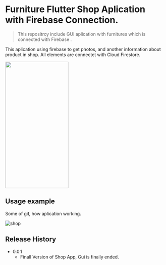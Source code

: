 # Furniture Flutter Shop Aplication with Firebase Connection.
> This repositroy include GUI aplication with furnitures which is connected with Firebase .


This aplication using firebase to get photos, and another information about product in shop. All elements are connectet with Cloud Firestore.  

<img src="https://user-images.githubusercontent.com/58904662/108784143-0293ea80-756f-11eb-8f7c-bc7188644a42.png" data-canonical-src="https://user-images.githubusercontent.com/58904662/108784143-0293ea80-756f-11eb-8f7c-bc7188644a42.pngg" width="200" height="400" />

## Usage example

Some of gif, how aplication working.

![shop](https://user-images.githubusercontent.com/58904662/108784483-cca33600-756f-11eb-98e8-5fa7b2c42360.gif)

## Release History


* 0.0.1
    * Finall Version of Shop App, Gui is finally ended.


